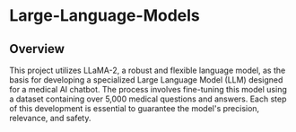 # Large-Language-Models

## Overview

This project utilizes LLaMA-2, a robust and flexible language model, as the basis for developing a specialized Large Language Model (LLM) designed for a medical AI chatbot. The process involves fine-tuning this model using a dataset containing over 5,000 medical questions and answers. Each step of this development is essential to guarantee the model's precision, relevance, and safety. 

